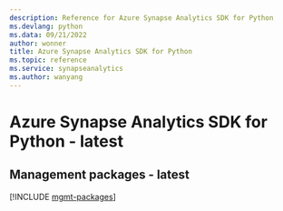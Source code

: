```yaml
---
description: Reference for Azure Synapse Analytics SDK for Python
ms.devlang: python
ms.data: 09/21/2022
author: wonner
title: Azure Synapse Analytics SDK for Python
ms.topic: reference
ms.service: synapseanalytics
ms.author: wanyang
---
```

# Azure Synapse Analytics SDK for Python - latest

## Management packages - latest
[!INCLUDE [mgmt-packages](synapse-analytics-mgmt-index.md)]